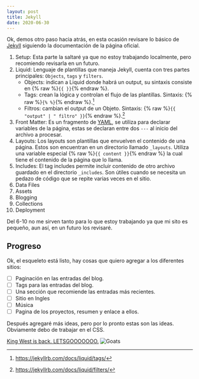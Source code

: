 ```yaml
---
layout: post
title: Jekyll
date: 2020-06-30
---
```


Ok, demos otro paso hacia atrás, en esta ocasión revisare lo básico de [Jekyll](https://jekyllrb.com/docs/step-by-step/01-setup/) siguiendo la documentación de la página oficial.

1. Setup:
Esta parte la saltaré ya que no estoy trabajando localmente, pero recomiendo revisarla en un futuro.
2. Liquid:
Lenguaje de plantillas que maneja Jekyll, cuenta con tres partes principales: `Objects`, `tags` y `filters`.
	- Objects: indican a Liquid donde habrá un output, su sintaxis consiste en {% raw %}`{{ }}`{% endraw %}.
	- Tags: crean la lógica y controlan el flujo de las plantillas. Sintaxis: {% raw %}`{% %}`{% endraw %}.[^1]
	- Filtros: cambian el output de un Objeto. Sintaxis: {% raw %}`{{ "output" | " filtro" }}`{% endraw %}.[^2]
3. Front Matter:
Es un fragmento de [YAML](https://yaml.org/), se utiliza para declarar variables de la página, estas se declaran entre dos `---` al inicio del archivo a procesar.
4. Layouts:
Los layouts son plantillas que envuelven el contenido de una página. Estos son encuentran en un directorio llamado `_layouts`.
Utiliza una variable especial {% raw %}`{{ content }}`{% endraw %} la cual tiene el contenido de la página que lo llama.
5. Includes:
El tag includes permite incluir contenido de otro archivo guardado en el directorio `_includes`. Son útiles cuando se necesita un pedazo de código que se repite varias veces en el sitio.
6. Data Files
7. Assets
8. Blogging
9. Collections
10. Deployment

Del 6-10 no me sirven tanto para lo que estoy trabajando ya que mi sito es pequeño, aun así, en un futuro los revisaré.

## Progreso
Ok, el esqueleto está listo, hay cosas que quiero agregar a los diferentes sitios:
- [ ] Paginación en las entradas del blog.
- [ ] Tags para las entradas del blog.
- [ ] Una sección que recomiende las entradas más recientes.
- [ ] Sitio en Ingles
- [ ] Música
- [ ] Pagina de los proyectos, resumen y enlace a ellos.

Después agregaré más ideas, pero por lo pronto estas son las ideas. Obviamente debo de trabajar en el CSS.

[King West is back. LETSGOOOOOOO.](https://youtu.be/h0U2QUGKbSE)
![Goats](https://www.digitalmusicnews.com/wp-content/uploads/2018/03/Elon-Musk-Kanye-West-x.jpg "goats")

[^1]: https://jekyllrb.com/docs/liquid/tags/
[^2]: https://jekyllrb.com/docs/liquid/filters/
